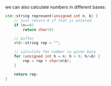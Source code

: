 we can also calculate numbers in different bases:
```c++
std::string represent(unsigned int n, b) {
	// just return 0 if that is entered
	if (n==0) 
		return char(0)

	// buffer
	std::string rep = "";

	// calculate the number in given base
	for (unsigned int h = n; h > 0; h/=b) {
		rep = rep + char(n%b);
	}

	return rep;
}
```

